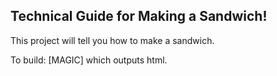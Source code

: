 Technical Guide for Making a Sandwich!
---

This project will tell you how to make a sandwich.

To build: [MAGIC] which outputs html.

